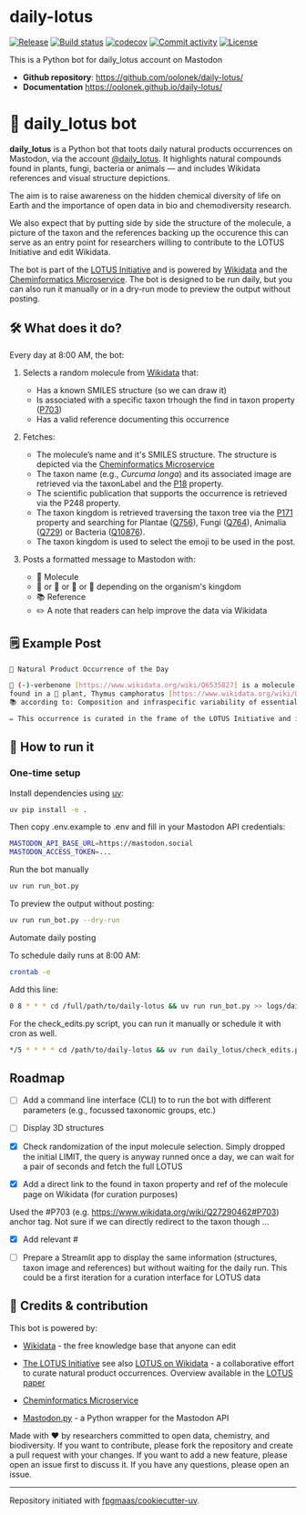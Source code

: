 # daily-lotus

[![Release](https://img.shields.io/github/v/release/oolonek/daily-lotus)](https://img.shields.io/github/v/release/oolonek/daily-lotus)
[![Build status](https://img.shields.io/github/actions/workflow/status/oolonek/daily-lotus/main.yml?branch=main)](https://github.com/oolonek/daily-lotus/actions/workflows/main.yml?query=branch%3Amain)
[![codecov](https://codecov.io/gh/oolonek/daily-lotus/branch/main/graph/badge.svg)](https://codecov.io/gh/oolonek/daily-lotus)
[![Commit activity](https://img.shields.io/github/commit-activity/m/oolonek/daily-lotus)](https://img.shields.io/github/commit-activity/m/oolonek/daily-lotus)
[![License](https://img.shields.io/github/license/oolonek/daily-lotus)](https://img.shields.io/github/license/oolonek/daily-lotus)

This is a Python bot for daily_lotus account on Mastodon

- **Github repository**: <https://github.com/oolonek/daily-lotus/>
- **Documentation** <https://oolonek.github.io/daily-lotus/>

# 🤖 daily_lotus bot

**daily_lotus** is a Python bot that toots daily natural products occurrences on Mastodon, via the account [@daily_lotus](https://mastodon.social/@daily_lotus).
It highlights natural compounds found in plants, fungi, bacteria or animals — and includes Wikidata references and visual structure depictions.

The aim is to raise awareness on the hidden chemical diversity of life on Earth and the importance of open data in bio and chemodiversity research.

We also expect that by putting side by side the structure of the molecule, a picture of the taxon and the references backing up the occurence this can serve as an entry point for researchers willing to contribute to the LOTUS Initiative and edit Wikidata.

The bot is part of the [LOTUS Initiative](https://lotus.nprod.net/) and is powered by [Wikidata](https://www.wikidata.org/wiki/Wikidata:Main_Page) and the [Cheminformatics Microservice](https://docs.api.naturalproducts.net/).
The bot is designed to be run daily, but you can also run it manually or in a dry-run mode to preview the output without posting.



## 🛠️ What does it do?

Every day at 8:00 AM, the bot:

1. Selects a random molecule from [Wikidata](https://www.wikidata.org/wiki/) that:
   - Has a known SMILES structure (so we can draw it)
   - Is associated with a specific taxon trhough the find in taxon property ([P703](https://www.wikidata.org/wiki/Property:P703))
   - Has a valid reference documenting this occurrence

2. Fetches:
   - The molecule’s name and it's SMILES structure. The structure is depicted via the [Cheminformatics Microservice](https://docs.api.naturalproducts.net/)
   - The taxon name (e.g., _Curcuma longa_) and its associated image are retrieved via the taxonLabel and the [P18](https://www.wikidata.org/wiki/Property:P18) property.
   - The scientific publication that supports the occurrence is retrieved via the P248 property.
   - The taxon kingdom is retrieved traversing the taxon tree via the [P171](https://www.wikidata.org/wiki/Property:P171) property and searching for Plantae ([Q756](https://www.wikidata.org/wiki/Q756)), Fungi ([Q764](https://www.wikidata.org/wiki/Q754)), Animalia ([Q729](https://www.wikidata.org/wiki/Q729)) or Bacteria ([Q10876](https://www.wikidata.org/wiki/Q10876)).
    - The taxon kingdom is used to select the emoji to be used in the post.


3. Posts a formatted message to Mastodon with:
   - 🧪 Molecule
   - 🌿 or 🍄 or 🐛 or 🦠 depending on the organism's kingdom
   - 📚 Reference
   - ✏️ A note that readers can help improve the data via Wikidata



## 🗒️ Example Post

```bash
📣 Natural Product Occurrence of the Day

🧪 (-)-verbenone [https://www.wikidata.org/wiki/Q6535827] is a molecule
found in a 🌿 plant, Thymus camphoratus [https://www.wikidata.org/wiki/Q145377]
📚 according to: Composition and infraspecific variability of essential oil from Thymus camphoratus [https://www.wikidata.org/wiki/Q58423750]

✏️ This occurrence is curated in the frame of the LOTUS Initiative and is available on Wikidata [https://www.wikidata.org/wiki/]. If you spot an error, feel free to improve it!
````


## 🚀 How to run it

### One-time setup

Install dependencies using [uv](https://github.com/astral-sh/uv):

```bash
uv pip install -e .
```


Then copy .env.example to .env and fill in your Mastodon API credentials:

```bash
MASTODON_API_BASE_URL=https://mastodon.social
MASTODON_ACCESS_TOKEN=...
```

Run the bot manually


```bash
uv run run_bot.py
```

To preview the output without posting:

```bash
uv run run_bot.py --dry-run
```

Automate daily posting

To schedule daily runs at 8:00 AM:

```bash
crontab -e
```
Add this line:

```bash
0 8 * * * cd /full/path/to/daily-lotus && uv run run_bot.py >> logs/daily_lotus.log 2>&1
```

For the check_edits.py script, you can run it manually or schedule it with cron as well.

```bash
*/5 * * * * cd /path/to/daily-lotus && uv run daily_lotus/check_edits.py >> logs/check_edits.log 2>&1
```


## Roadmap

- [ ] Add a command line interface (CLI) to to run the bot with different parameters (e.g., focussed taxonomic groups, etc.)

- [ ] Display 3D structures

- [x] Check randomization of the input molecule selection.
Simply dropped the initial LIMIT, the query is anyway runned once a day, we can wait for a pair of seconds and fetch the full LOTUS

- [x] Add a direct link to the found in taxon property and ref of the molecule page on Wikidata (for curation purposes)

Used the #P703 (e.g. https://www.wikidata.org/wiki/Q27290462#P703) anchor tag. Not sure if we can directly redirect to the taxon though ...

- [x] Add relevant #

- [ ] Prepare a Streamlit app to display the same information (structures, taxon image and references) but without waiting for the daily run. This could be a first iteration for a curation interface for LOTUS data


## 🧬 Credits & contribution

This bot is powered by:

- [Wikidata](https://www.wikidata.org/wiki/Wikidata:Main_Page) - the free knowledge base that anyone can edit

- [The LOTUS Initiative](https://lotus.nprod.net/) see also [LOTUS on Wikidata](https://lotus.nprod.net/) - a collaborative effort to curate natural product occurrences. Overview available in the [LOTUS paper](https://doi.org/10.7554%2FELIFE.70780)

- [Cheminformatics Microservice](https://docs.api.naturalproducts.net/)

- [Mastodon.py](https://mastodonpy.readthedocs.io/en/stable/) - a Python wrapper for the Mastodon API


Made with ❤️ by researchers committed to open data, chemistry, and biodiversity.
If you want to contribute, please fork the repository and create a pull request with your changes.
If you want to add a new feature, please open an issue first to discuss it.
If you have any questions, please open an issue.

---

Repository initiated with [fpgmaas/cookiecutter-uv](https://github.com/fpgmaas/cookiecutter-uv).
